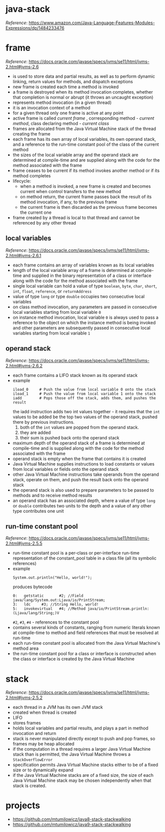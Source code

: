# java-stack

_Reference_: https://www.amazon.com/Java-Language-Features-Modules-Expressions/dp/1484233476

# frame
_Reference_: https://docs.oracle.com/javase/specs/jvms/se11/html/jvms-2.html#jvms-2.6

* is used to store data and partial results, as well as to perform dynamic linking, 
return values for methods, and dispatch exceptions
* new frame is created each time a method is invoked
* a frame is destroyed when its method invocation completes, whether that completion is normal or abrupt 
(it throws an uncaught exception)
* represents method invocation (in a given thread)
* it is an invocation context of a method
* for a given thread only one frame is active at any point
* active frame is called _current frame_ , corresponding method - _current method_, class declaring method - 
_current class_ 
* frames are allocated from the Java Virtual Machine stack of the thread creating the frame
* each frame has its own array of local variables, its own operand stack, and a reference 
to the run-time constant pool of the class of the current method
* the sizes of the local variable array and the operand stack are determined at compile-time and are 
supplied along with the code for the method associated with the frame
* frame ceases to be current if its method invokes another method or if its method completes
* lifecycle: 
    * when a method is invoked, a new frame is created and becomes current when control transfers to the new method
    * on method return, the current frame passes back the result of its method invocation, if any, to the previous frame
    * the current frame is then discarded as the previous frame becomes the current one
* frame created by a thread is local to that thread and cannot be referenced by any other thread
    
## local variables
_Reference_: https://docs.oracle.com/javase/specs/jvms/se11/html/jvms-2.html#jvms-2.6.1

* each frame contains an array of variables known as its local variables
* length of the local variable array of a frame is determined at compile-time and supplied in the binary 
representation of a class or interface along with the code for the method associated with the frame
* single local variable can hold a value of type `boolean`, `byte`, `char`, `short`, `int`, `float`, 
`reference`, or `returnAddress`
* value of type `long` or type `double` occupies two consecutive local variables
* on class method invocation, any parameters are passed in consecutive local variables starting from local variable `0`
* on instance method invocation, local variable `0` is always used to pass a reference to the object on which the 
instance method is being invoked and other parameters are subsequently passed  in consecutive local variables 
starting from local variable `1`

## operand stack
_Reference_: https://docs.oracle.com/javase/specs/jvms/se11/html/jvms-2.html#jvms-2.6.2

* each frame contains a LIFO stack known as its operand stack
* example
    ```
    iload_0     # Push the value from local variable 0 onto the stack
    iload_1     # Push the value from local variable 1 onto the stack
    iadd        # Pops those off the stack, adds them, and pushes the result
    ```
    the iadd instruction adds two int values together - it requires that the `int` values to be 
    added be the top two values of the operand stack, pushed there by previous instructions. 
    1. both of the `int` values are popped from the operand stack. 
    1. they are added
    1. their sum is pushed back onto the operand stack
* maximum depth of the operand stack of a frame is determined at compile-time and is supplied along 
with the code for the method associated with the frame
* operand stack is empty when the frame that contains it is created
* Java Virtual Machine supplies instructions to load constants or values from local variables or 
fields onto the operand stack
* other Java Virtual Machine instructions take operands from the operand stack, operate on them, and push the 
result back onto the operand stack
* the operand stack is also used to prepare parameters to be passed to methods and to receive method results
* an operand stack has an associated depth, where a value of type `long` or `double` contributes two units to the depth 
and a value of any other type contributes one unit

## run-time constant pool
_Reference_: https://docs.oracle.com/javase/specs/jvms/se11/html/jvms-2.html#jvms-2.5.5

* run-time constant pool is a per-class or per-interface run-time representation of the constant_pool 
table in a class file (all its symbolic references)
* example
    ```
    System.out.println("Hello, world!");
    ```
    produces bytecode
    ```
    0:   getstatic       #2; //Field java/lang/System.out:Ljava/io/PrintStream;              
    3:   ldc     #3; //String Hello, world!                                                  
    5:   invokevirtual   #4; //Method java/io/PrintStream.println:(Ljava/lang/String;)V
    ```
    `#2`, `#3`, `#4` - references to the constant pool
* contains several kinds of constants, ranging from numeric literals known at compile-time to method and 
field references that must be resolved at run-time
* each run-time constant pool is allocated from the Java Virtual Machine's method area
* the run-time constant pool for a class or interface is constructed when the class or interface is created
by the Java Virtual Machine

# stack
_Reference_: https://docs.oracle.com/javase/specs/jvms/se11/html/jvms-2.html#jvms-2.5.2

* each thread in a JVM has its own JVM stack
* created when thread is created
* LIFO
* stores frames
* holds local variables and partial results, and plays a part in method invocation and return
* stack is never manipulated directly except to push and pop frames, so frames may be heap allocated
* if the computation in a thread requires a larger Java Virtual Machine stack than is permitted, 
the Java Virtual Machine throws a `StackOverflowError`
* specification permits Java Virtual Machine stacks either to be of a fixed size or to dynamically expand
* if the Java Virtual Machine stacks are of a fixed size, the size of each Java Virtual Machine stack may 
be chosen independently when that stack is created.

# projects
* https://github.com/mtumilowicz/java8-stack-stackwalking
* https://github.com/mtumilowicz/java9-stack-stackwalking